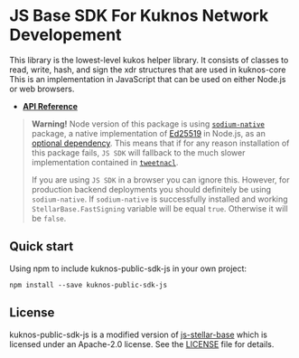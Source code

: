 # JS Base SDK For Kuknos Network Developement

This library is the lowest-level kukos helper library. It consists
of classes to read, write, hash, and sign the xdr structures that are used in
kuknos-core This is an
implementation in JavaScript that can be used on either Node.js or web browsers.

- **[API Reference](https://stellar.github.io/js-stellar-base/)**

> **Warning!** Node version of this package is using
> [`sodium-native`](https://www.npmjs.com/package/sodium-native) package, a
> native implementation of [Ed25519](https://ed25519.cr.yp.to/) in Node.js, as
> an
> [optional dependency](https://docs.npmjs.com/files/package.json#optionaldependencies).
> This means that if for any reason installation of this package fails,
> `JS SDK` will fallback to the much slower implementation contained in
> [`tweetnacl`](https://www.npmjs.com/package/tweetnacl).
>
> If you are using `JS SDK` in a browser you can ignore this. However, for
> production backend deployments you should definitely be using `sodium-native`.
> If `sodium-native` is successfully installed and working
> `StellarBase.FastSigning` variable will be equal `true`. Otherwise it will be
> `false`.

## Quick start

Using npm to include kuknos-public-sdk-js in your own project:

```shell
npm install --save kuknos-public-sdk-js
```

## License
kuknos-public-sdk-js is a modified version of [js-stellar-base](https://github.com/stellar/js-stellar-base) which is licensed under an Apache-2.0 license. See the
[LICENSE](./LICENSE) file for details.
